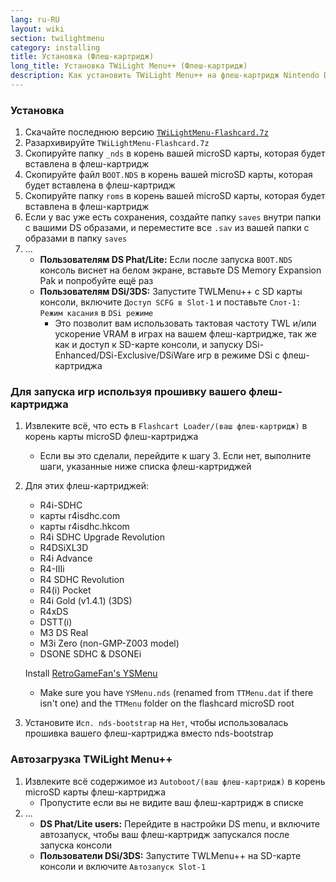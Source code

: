 ```yaml
---
lang: ru-RU
layout: wiki
section: twilightmenu
category: installing
title: Установка (Флеш-картридж)
long_title: Установка TWiLight Menu++ (Флеш-картридж)
description: Как установить TWiLight Menu++ на флеш-картридж Nintendo DS
---
```


### Установка
1. Скачайте последнюю версию [`TWiLightMenu-Flashcard.7z`](https://github.com/DS-Homebrew/TWiLightMenu/releases/latest/download/TWiLightMenu-Flashcard.7z)
1. Разархивируйте `TWiLightMenu-Flashcard.7z`
1. Скопируйте папку `_nds` в корень вашей microSD карты, которая будет вставлена в флеш-картридж
1. Скопируйте файл `BOOT.NDS` в корень вашей microSD карты, которая будет вставлена в флеш-картридж
1. Скопируйте папку `roms` в корень вашей microSD карты, которая будет вставлена в флеш-картридж
1. Если у вас уже есть сохранения, создайте папку `saves` внутри папки с вашими DS образами, и переместите все `.sav` из вашей папки с образами в папку `saves`
1. ...
   - **Пользователям DS Phat/Lite:** Если после запуска `BOOT.NDS` консоль виснет на белом экране, вставьте DS Memory Expansion Pak и попробуйте ещё раз
   - **Пользователям DSi/3DS:** Запустите TWLMenu++ с SD карты консоли, включите `Доступ SCFG в Slot-1` и поставьте `Слот-1: Режим касания` в `DSi режиме`
      - Это позволит вам использовать тактовая частоту TWL и/или ускорение VRAM в играх на вашем флеш-картридже, так же как и доступ к SD-карте консоли, и запуску DSi-Enhanced/DSi-Exclusive/DSiWare игр в режиме DSi с флеш-картриджа

### Для запуска игр используя прошивку вашего флеш-картриджа
1. Извлеките всё, что есть в `Flashcart Loader/(ваш флеш-картридж)` в корень карты microSD флеш-картриджа
   - Если вы это сделали, перейдите к шагу 3. Если нет, выполните шаги, указанные ниже списка флеш-картриджей

1. Для этих флеш-картриджей:
   - R4i-SDHC
   - карты r4isdhc.com
   - карты r4isdhc.hkcom
   - R4i SDHC Upgrade Revolution
   - R4DSiXL3D
   - R4i Advance
   - R4-IIIi
   - R4 SDHC Revolution
   - R4(i) Pocket
   - R4i Gold (v1.4.1) (3DS)
   - R4xDS
   - DSTT(i)
   - M3 DS Real
   - M3i Zero (non-GMP-Z003 model)
   - DSONE SDHC & DSONEi

   Install [RetroGameFan's YSMenu](https://gbatemp.net/threads/retrogamefan-updates-releases.267243/)
      - Make sure you have `YSMenu.nds` (renamed from `TTMenu.dat` if there isn't one) and the `TTMenu` folder on the flashcard microSD root
1. Установите `Исп. nds-bootstrap` на `Нет`, чтобы использовалась прошивка вашего флеш-картриджа вместо nds-bootstrap

### Автозагрузка TWiLight Menu++
1. Извлеките всё содержимое из `Autoboot/(ваш флеш-картридж)` в корень microSD карты флеш-картриджа
   - Пропустите если вы не видите ваш флеш-картридж в списке
1. ...
   - **DS Phat/Lite users:** Перейдите в настройки DS menu, и включите автозапуск, чтобы ваш флеш-картридж запускался после запуска консоли
   - **Пользователи DSi/3DS:** Запустите TWLMenu++ на SD-карте консоли и включите `Автозапуск Slot-1`
